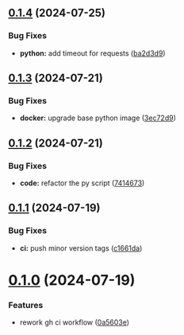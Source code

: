 ## [0.1.4](https://github.com/l4rm4nd/LinkedInDumper/compare/v0.1.3...v0.1.4) (2024-07-25)


### Bug Fixes

* **python:** add timeout for requests ([ba2d3d9](https://github.com/l4rm4nd/LinkedInDumper/commit/ba2d3d996827bcb7e8f377991f1e695f0ce7755d))



## [0.1.3](https://github.com/l4rm4nd/LinkedInDumper/compare/v0.1.2...v0.1.3) (2024-07-21)


### Bug Fixes

* **docker:** upgrade base python image ([3ec72d9](https://github.com/l4rm4nd/LinkedInDumper/commit/3ec72d978df284dcc0b2d47cc3ea436931463c6c))



## [0.1.2](https://github.com/l4rm4nd/LinkedInDumper/compare/v0.1.1...v0.1.2) (2024-07-21)


### Bug Fixes

* **code:** refactor the py script ([7414673](https://github.com/l4rm4nd/LinkedInDumper/commit/74146730c6003db36c1110900849d7fef9fab9aa))



## [0.1.1](https://github.com/l4rm4nd/LinkedInDumper/compare/v0.1.0...v0.1.1) (2024-07-19)


### Bug Fixes

* **ci:** push minor version tags ([c1661da](https://github.com/l4rm4nd/LinkedInDumper/commit/c1661dacff85b94a839ec3a2a91a068bfd209645))



# [0.1.0](https://github.com/l4rm4nd/LinkedInDumper/compare/0a5603e2ef094c6187c6e0acb8981882404d72f9...v0.1.0) (2024-07-19)


### Features

* rework gh ci workflow ([0a5603e](https://github.com/l4rm4nd/LinkedInDumper/commit/0a5603e2ef094c6187c6e0acb8981882404d72f9))



